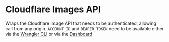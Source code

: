 # Cloudflare Images API

Wraps the Cloudflare Image API that needs to be authenticated, allowing call from any origin.
`ACCOUNT_ID` and `BEARER_TOKEN` need to be available either via the [Wrangler CLI](https://developers.cloudflare.com/workers/platform/environment-variables/#adding-secrets-via-wrangler) or via the [Dashboard](https://developers.cloudflare.com/workers/platform/environment-variables/#environment-variables-via-the-dashboard)
